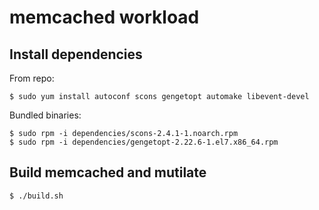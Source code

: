 # memcached workload

## Install dependencies

From repo:

```
$ sudo yum install autoconf scons gengetopt automake libevent-devel
```

Bundled binaries:

```
$ sudo rpm -i dependencies/scons-2.4.1-1.noarch.rpm
$ sudo rpm -i dependencies/gengetopt-2.22.6-1.el7.x86_64.rpm
```

## Build memcached and mutilate

```
$ ./build.sh
```

